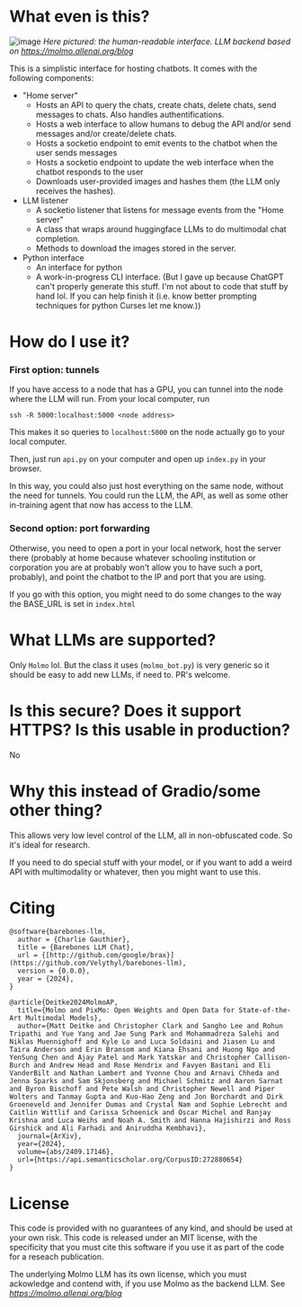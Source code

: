 # What even is this?


![image](https://github.com/user-attachments/assets/7fec763f-288b-4e9e-a015-b2302865a086)
*Here pictured: the human-readable interface. LLM backend based on https://molmo.allenai.org/blog*


This is a simplistic interface for hosting chatbots. It comes with the following components:

- "Home server"
    - Hosts an API to query the chats, create chats, delete chats, send messages to chats. Also handles authentifications.
    - Hosts a web interface to allow humans to debug the API and/or send messages and/or create/delete chats.
    - Hosts a socketio endpoint to emit events to the chatbot when the user sends messages
    - Hosts a socketio endpoint to update the web interface when the chatbot responds to the user
    - Downloads user-provided images and hashes them (the LLM only receives the hashes).
- LLM listener
    - A socketio listener that listens for message events from the "Home server"
    - A class that wraps around huggingface LLMs to do multimodal chat completion.
    - Methods to download the images stored in the server.
- Python interface
    - An interface for python
    - A work-in-progress CLI interface. (But I gave up because ChatGPT can't properly generate this stuff. I'm not about to code that stuff by hand lol. If you can help finish it (i.e. know better prompting techniques for python Curses let me know.))

# How do I use it?

### First option: tunnels

If you have access to a node that has a GPU, you can tunnel into the node where the LLM will run.
From your local computer, run

```
ssh -R 5000:localhost:5000 <node address>
```

This makes it so queries to `localhost:5000` on the node actually go to your local computer.

Then, just run `api.py` on your computer and open up `index.py` in your browser.

In this way, you could also just host everything on the same node, without the need for tunnels. You could run the LLM, the API, as well as some other in-training agent that now has access to the LLM.

### Second option: port forwarding

Otherwise, you need to open a port in your local network, 
host the server there (probably at home because whatever schooling institution or 
corporation you are at probably won't allow you to have such a port, probably), and point the chatbot to the IP and port 
that you are using.

If you go with this option, you might need to do some changes to the way the BASE_URL is set in `index.html`

# What LLMs are supported?

Only `Molmo` lol. But the class it uses (`molmo_bot.py`) is very generic so it should be easy to add new LLMs, if need to. PR's welcome.

# Is this secure? Does it support HTTPS? Is this usable in production?

No 

# Why this instead of Gradio/some other thing?

This allows very low level control of the LLM, all in non-obfuscated code.
So it's ideal for research.

If you need to do special stuff with your model, or if you want to add a weird API with multimodality or whatever, then you might want to use this.

# Citing

```
@software{barebones-llm,
  author = {Charlie Gauthier},
  title = {Barebones LLM Chat},
  url = {[http://github.com/google/brax}](https://github.com/Velythyl/barebones-llm),
  version = {0.0.0},
  year = {2024},
}
```

```
@article{Deitke2024MolmoAP,
  title={Molmo and PixMo: Open Weights and Open Data for State-of-the-Art Multimodal Models},
  author={Matt Deitke and Christopher Clark and Sangho Lee and Rohun Tripathi and Yue Yang and Jae Sung Park and Mohammadreza Salehi and Niklas Muennighoff and Kyle Lo and Luca Soldaini and Jiasen Lu and Taira Anderson and Erin Bransom and Kiana Ehsani and Huong Ngo and YenSung Chen and Ajay Patel and Mark Yatskar and Christopher Callison-Burch and Andrew Head and Rose Hendrix and Favyen Bastani and Eli VanderBilt and Nathan Lambert and Yvonne Chou and Arnavi Chheda and Jenna Sparks and Sam Skjonsberg and Michael Schmitz and Aaron Sarnat and Byron Bischoff and Pete Walsh and Christopher Newell and Piper Wolters and Tanmay Gupta and Kuo-Hao Zeng and Jon Borchardt and Dirk Groeneveld and Jennifer Dumas and Crystal Nam and Sophie Lebrecht and Caitlin Wittlif and Carissa Schoenick and Oscar Michel and Ranjay Krishna and Luca Weihs and Noah A. Smith and Hanna Hajishirzi and Ross Girshick and Ali Farhadi and Aniruddha Kembhavi},
  journal={ArXiv},
  year={2024},
  volume={abs/2409.17146},
  url={https://api.semanticscholar.org/CorpusID:272880654}
}
```

# License

This code is provided with no guarantees of any kind, and should be used at your own risk. This code is released under an MIT license, with the specificity that you must cite this software if you use it as part of the code for a reseach publication.

The underlying Molmo LLM has its own license, which you must ackowledge and contend with, if you use Molmo as the backend LLM. See *https://molmo.allenai.org/blog*
